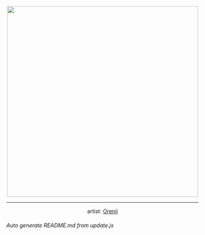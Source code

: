 
<p align="center">
  <img width="500" src="https://nekos.best/api/v2/neko/0294.png">
  <hr/>
  <center>
    artist: <a href="https://www.pixiv.net/en/artworks/86601920">Orenji</a>
  </center>
</p>


###### Auto generate README.md from update.js

